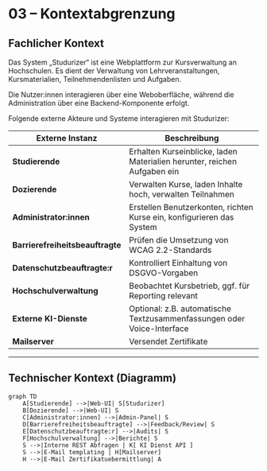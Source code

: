 <!---
Artefakte der Systemdokumentation wurden mithilfe von ChatGPT (OpenAI) erstellt und manuell angepasst
-->
# 03 – Kontextabgrenzung

## Fachlicher Kontext

Das System „Studurizer“ ist eine Webplattform zur Kursverwaltung an Hochschulen. Es dient der Verwaltung von Lehrveranstaltungen, Kursmaterialien, Teilnehmendenlisten und Aufgaben. 

Die Nutzer:innen interagieren über eine Weboberfläche, während die Administration über eine Backend-Komponente erfolgt.

Folgende externe Akteure und Systeme interagieren mit Studurizer:

| Externe Instanz           | Beschreibung                                                            |
|---------------------------|-------------------------------------------------------------------------|
| **Studierende**           | Erhalten Kurseinblicke, laden Materialien herunter, reichen Aufgaben ein |
| **Dozierende**            | Verwalten Kurse, laden Inhalte hoch, verwalten Teilnahmen               |
| **Administrator:innen**   | Erstellen Benutzerkonten, richten Kurse ein, konfigurieren das System   |
| **Barrierefreiheitsbeauftragte** | Prüfen die Umsetzung von WCAG 2.2-Standards                             |
| **Datenschutzbeauftragte:r** | Kontrolliert Einhaltung von DSGVO-Vorgaben                              |
| **Hochschulverwaltung**   | Beobachtet Kursbetrieb, ggf. für Reporting relevant                     |
| **Externe KI-Dienste**    | Optional: z.B. automatische Textzusammenfassungen oder Voice-Interface  |
| **Mailserver**            | Versendet Zertifikate                                                   |

---

## Technischer Kontext (Diagramm)

```mermaid
graph TD
    A[Studierende] -->|Web-UI| S[Studurizer]
    B[Dozierende] -->|Web-UI| S
    C[Administrator:innen] -->|Admin-Panel| S
    D[Barrierefreiheitsbeauftragte] -->|Feedback/Review| S
    E[Datenschutzbeauftragte:r] -->|Audits| S
    F[Hochschulverwaltung] -->|Berichte| S
    S -->|Interne REST Abfragen | K[ KI Dienst API ]
    S -->|E-Mail templating | H[Mailserver]
    H -->|E-Mail Zertifikatuebermittlung| A
